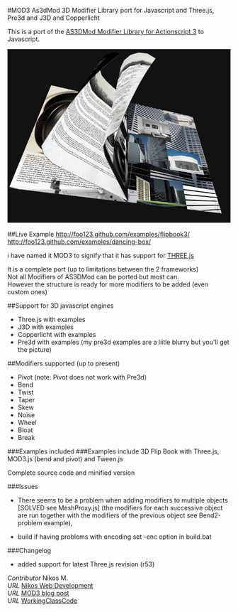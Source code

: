 #MOD3 As3dMod 3D Modifier Library port for Javascript and Three.js, Pre3d and J3D and Copperlicht

This is a port of the [AS3DMod Modifier Library for Actionscript 3](http://code.google.com/p/as3dmod/) to Javascript.  

![MOD3.js](/examples/flipbook2.png)

##Live Example
http://foo123.github.com/examples/flipbook3/
http://foo123.github.com/examples/dancing-box/

i have named it MOD3 to signify that it has support for [THREE.js](https://github.com/mrdoob/three.js/)

It is a complete port (up to limitations between the 2 frameworks)  
Not all Modifiers of AS3DMod can be ported but most can.  
However the structure is ready for more modifiers to be added (even custom ones)

##Support for 3D javascript engines
* Three.js with examples
* J3D with examples
* Copperlicht with examples
* Pre3d with examples (my pre3d examples are a liitle blurry but you'll get the picture)

##Modifiers supported (up to present)  
*  Pivot (note: Pivot does not work with Pre3d)  
* Bend
* Twist
* Taper
* Skew
* Noise
* Wheel
* Bloat
* Break

###Examples  included
###Examples include 3D Flip Book with Three.js, MOD3.js (bend and pivot) and Tween.js

Complete source code and minified version

###Issues
* There seems to be a problem when adding modifiers to multiple objects [SOLVED see MeshProxy.js]
(the modifiers for each successive object are run together with the modifiers of the previous object see Bend2-problem example), 

* build if having problems with encoding set -enc option in build.bat  
  
###Changelog
* added support for latest Three.js revision (r53)


*Contributor* Nikos M.  
*URL* [Nikos Web Development](http://nikos-web-development.netai.net/ "Nikos Web Development")  
*URL* [MOD3 blog post](http://nikos-web-development.netai.net/blog/mod3-a-javascript-port-of-as3mod-for-three-js/ "MOD3 blog post")  
*URL* [WorkingClassCode](http://workingclasscode.uphero.com/ "Working Class Code")  
